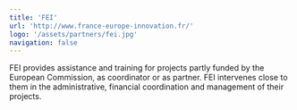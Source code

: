 ```yaml
---
title: 'FEI'
url: 'http://www.france-europe-innovation.fr/'
logo: '/assets/partners/fei.jpg'
navigation: false
---
```


FEI provides assistance and training for projects partly funded by the European Commission, as coordinator or as partner. FEI intervenes close to them in the administrative, financial coordination and management of their projects.
